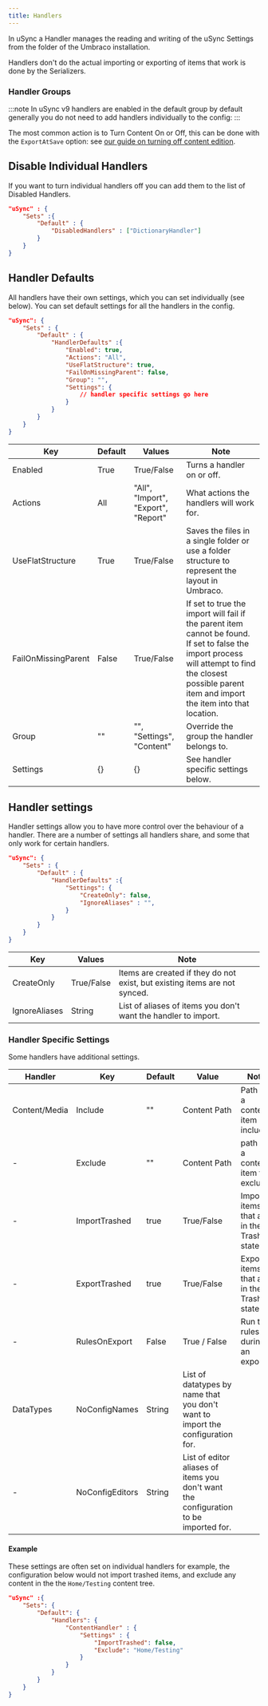```yaml
---
title: Handlers
---
```


In uSync a Handler manages the reading and writing of the uSync Settings from the folder of the Umbraco installation.

Handlers don't do the actual importing or exporting of items that work is done by the Serializers.

### Handler Groups 

:::note 
In uSync v9 handlers are enabled in the default group by default generally you do not need to add handlers individually to the config: 
:::

The most common action is to Turn Content On or Off, this can be done with the `ExportAtSave` option: see [our guide on turning off content edition](../usync/guides/content).

## Disable Individual Handlers 
If you want to turn individual handlers off you can add them to the list of Disabled Handlers.

```json title=appsettings.json
"uSync" : {
    "Sets" :{
        "Default" : {
            "DisabledHandlers" : ["DictionaryHandler"]
        }
    }
}
```

## Handler Defaults 
All handlers have their own settings, which you can set individually (see below). You can set default settings for all the handlers in the config.

```json title=appsettings.json
"uSync": {
    "Sets" : {
        "Default" : {
            "HandlerDefaults" :{
                "Enabled": true,
                "Actions": "All", 
                "UseFlatStructure": true,
                "FailOnMissingParent": false,
                "Group": "",
                "Settings": {
                    // handler specific settings go here
                }
            }
        }
    }
}
```

Key | Default |Values | Note
----|--------|------|--
Enabled | True| True/False | Turns a handler on or off.
Actions | All | "All", "Import", "Export", "Report" | What actions the handlers will work for.
UseFlatStructure | True | True/False | Saves the files in a single folder or use a folder structure to represent the layout in Umbraco.
FailOnMissingParent | False |  True/False | If set to true the import will fail if the parent item cannot be found. If set to false the import process will attempt to find the closest possible parent item and import the item into that location.
Group | "" | "", "Settings", "Content" | Override the group the handler belongs to.
Settings | {} | {} | See handler specific settings below.
  

## Handler settings  
Handler settings allow you to have more control over the behaviour of a handler. There are a number of settings all handlers share, and some that only work for certain handlers. 

```json title="appsettings.json"
"uSync": {
    "Sets" : {
        "Default" : {
            "HandlerDefaults" :{
                "Settings": {
                    "CreateOnly": false, 
                    "IgnoreAliases" : "",
                }
            }
        }
    }
}

```

Key | Values | Note
----|--------|------
CreateOnly | True/False | Items are created if they do not exist, but existing items are not synced.
IgnoreAliases | String | List of aliases of items you don't want the handler to import.

### Handler Specific Settings
Some handlers have additional settings.

Handler | Key | Default | Value | Note
--------|-----|-------|---|---
Content/Media | Include | "" | Content Path | Path to a content item include. 
     -         | Exclude | "" | Content Path | path to a content item to exclude.
    -   | ImportTrashed| true | True/False | Import items that are in the Trashed state.
    -   | ExportTrashed| true | True/False | Export items that are in the Trashed state.
      -        | RulesOnExport | False | True / False | Run the rules during an export.
DataTypes | NoConfigNames | String | List of datatypes by name that you don't want to import the configuration for.
 - | NoConfigEditors | String | List of editor aliases of items you don't want the configuration to be imported for.

#### Example 
These settings are often set on individual handlers for example, the configuration below would not import trashed items, and exclude any content in the the `Home/Testing` content tree.

```json title="appsettings.json" 
"uSync" :{
    "Sets": {
        "Default": {
            "Handlers": {
                "ContentHandler" : {
                    "Settings" : {
                        "ImportTrashed": false,
                        "Exclude": "Home/Testing"
                    }
                }
            }
        }
    }
}
```
